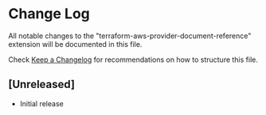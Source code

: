 # Change Log

All notable changes to the "terraform-aws-provider-document-reference" extension will be documented in this file.

Check [Keep a Changelog](http://keepachangelog.com/) for recommendations on how to structure this file.

## [Unreleased]

- Initial release